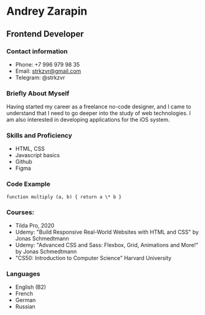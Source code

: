 # Andrey Zarapin

## Frontend Developer

### Contact information

- Phone: +7 996 979 98 35
- Email: strkzvr@gmail.com
- Telegram: @strkzvr

### Briefly About Myself

Having started my career as a freelance no-code designer, and I came to understand that I need to go deeper into the study of web technologies. I am also interested in developing applications for the iOS system.

### Skills and Proficiency

- HTML, CSS
- Javascript basics
- Github
- Figma

### Code Example

`function multiply (a, b) { return a \* b }`

### Courses:

- Tilda Pro, 2020
- Udemy: "Build Responsive Real-World Websites with HTML and CSS" by Jonas Schmedtmann
- Udemy: "Advanced CSS and Sass: Flexbox, Grid, Animations and More!" by Jonas Schmedtmann
- "CS50: Introduction to Computer Science" Harvard University

### Languages

- English (B2)
- French
- German
- Russian

